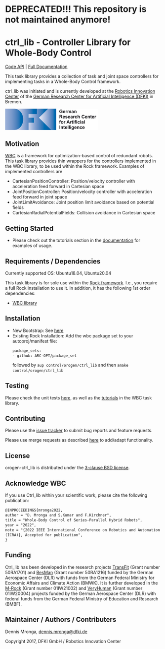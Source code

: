 # DEPRECATED!!! This repository is not maintained anymore!

# ctrl_lib - Controller Library for Whole-Body Control

[Code API](http://arc-opt.github.io/orogen-ctrl_lib/)  | [Full Documentation](https://arc-opt.github.io/Documentation/)

This task library provides a collection of task and joint space controllers for implementing tasks in a Whole-Body Control framework.

ctrl_lib was initiated and is currently developed at the [Robotics Innovation Center](http://robotik.dfki-bremen.de/en/startpage.html) of the [German Research Center for Artificial Intelligence (DFKI)](http://www.dfki.de) in Bremen.

<img src="doc/images/DFKI_Logo_e_schrift.jpg" alt="drawing" width="300"/>

## Motivation

[WBC](https://github.com/ARC-OPT/wbc) is a framework for optimization-based control of redundant robots. This task library provides thin wrappers for the controllers implemented in the WBC library, to be used within the Rock framework. Examples of implemented controllers are

  * CartesianPositionController: Position/velocity controller with acceleration feed forward in Cartesian space
  * JointPositionController: Position/velocity controller with acceleration feed forward in joint space 
  * JointLimitAvoidance: Joint position limit avoidance based on potential fields 
  * CartesianRadialPotentialFields: Collision avoidance in Cartesian space

## Getting Started

* Please check out the tutorials section in the [documentation](https://arc-opt.github.io/Documentation/) for examples of usage.

## Requirements / Dependencies

Currently supported OS: Ubuntu18.04, Ubuntu20.04

This task library is for sole use within the [Rock framework](https://www.rock-robotics.org/). I.e., you require a full Rock installation to use it. In addition, it has the following 1st order dependencies:

* [WBC library](https://github.com/ARC-OPT/wbc)

## Installation

* New Bootstrap: See [here](https://arc-opt.github.io/Documentation/installation/installation_rock.html)
* Existing Rock Installation: Add the wbc package set to your autoproj/manifest file: 
    ```
    package_sets:
    - github: ARC-OPT/package_set
    ```    
  followed by `aup control/orogen/ctrl_lib` and then `amake control/orogen/ctrl_lib`

## Testing

Please check the unit tests [here](https://github.com/ARC-OPT/orogen-ctrl_lib/tree/master/test), as well as the [tutorials](https://github.com/ARC-OPT/orogen-wbc/tree/master/tutorials) in the WBC task library. 

## Contributing

Please use the [issue tracker](https://github.com/ARC-OPT/orogen-ctrl_lib/issues) to submit bug reports and feature requests.

Please use merge requests as described [here](https://github.com/ARC-OPT/orogen-ctrl_lib/blob/master/CONTRIBUTING.md) to add/adapt functionality. 

## License

orogen-ctrl_lib is distributed under the [3-clause BSD license](https://opensource.org/licenses/BSD-3-Clause).

## Acknowledge WBC

If you use Ctrl_lib within your scientific work, please cite the following publication:

```
@INPROCEEDINGS{mronga2022,
author = "D. Mronga and S.Kumar and F.Kirchner",
title = "Whole-Body Control of Series-Parallel Hybrid Robots",
year = "2022",
note = "{2022 IEEE International Conference on Robotics and Automation (ICRA)}, Accepted for publication",
}
```

## Funding

Ctrl_lib has been developed in the research projects [TransFit](https://robotik.dfki-bremen.de/en/research/projects/transfit/) (Grant number 50RA1701) and [BesMan](https://robotik.dfki-bremen.de/en/research/projects/besman.html) (Grant number 50RA1216) funded by the German Aerospace Center (DLR) with funds from the German	Federal Ministry for Economic Affairs and Climate Action (BMWK). It is further developed in the [M-Rock](https://robotik.dfki-bremen.de/en/research/projects/m-rock/) (Grant number 01IW21002) and [VeryHuman](https://robotik.dfki-bremen.de/en/research/projects/veryhuman/) (Grant number  01IW20004) projects funded by the German Aerospace Center (DLR) with federal funds from the German Federal Ministry of Education and Research (BMBF).

## Maintainer / Authors / Contributers

Dennis Mronga, dennis.mronga@dfki.de

Copyright 2017, DFKI GmbH / Robotics Innovation Center

